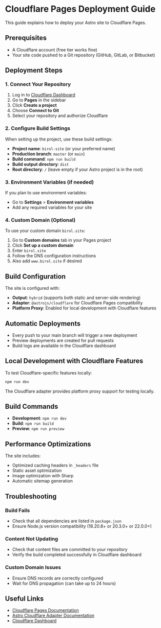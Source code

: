# Cloudflare Pages Deployment Guide

This guide explains how to deploy your Astro site to Cloudflare Pages.

## Prerequisites

- A Cloudflare account (free tier works fine)
- Your site code pushed to a Git repository (GitHub, GitLab, or Bitbucket)

## Deployment Steps

### 1. Connect Your Repository

1. Log in to [Cloudflare Dashboard](https://dash.cloudflare.com/)
2. Go to **Pages** in the sidebar
3. Click **Create a project**
4. Choose **Connect to Git**
5. Select your repository and authorize Cloudflare

### 2. Configure Build Settings

When setting up the project, use these build settings:

- **Project name**: `birol-site` (or your preferred name)
- **Production branch**: `master` (or `main`)
- **Build command**: `npm run build`
- **Build output directory**: `dist`
- **Root directory**: `/` (leave empty if your Astro project is in the root)

### 3. Environment Variables (if needed)

If you plan to use environment variables:

- Go to **Settings** > **Environment variables**
- Add any required variables for your site

### 4. Custom Domain (Optional)

To use your custom domain `birol.site`:

1. Go to **Custom domains** tab in your Pages project
2. Click **Set up a custom domain**
3. Enter `birol.site`
4. Follow the DNS configuration instructions
5. Also add `www.birol.site` if desired

## Build Configuration

The site is configured with:
- **Output**: `hybrid` (supports both static and server-side rendering)
- **Adapter**: `@astrojs/cloudflare` for Cloudflare Pages compatibility
- **Platform Proxy**: Enabled for local development with Cloudflare features

## Automatic Deployments

- Every push to your main branch will trigger a new deployment
- Preview deployments are created for pull requests
- Build logs are available in the Cloudflare dashboard

## Local Development with Cloudflare Features

To test Cloudflare-specific features locally:

```bash
npm run dev
```

The Cloudflare adapter provides platform proxy support for testing locally.

## Build Commands

- **Development**: `npm run dev`
- **Build**: `npm run build`
- **Preview**: `npm run preview`

## Performance Optimizations

The site includes:
- Optimized caching headers in `_headers` file
- Static asset optimization
- Image optimization with Sharp
- Automatic sitemap generation

## Troubleshooting

### Build Fails
- Check that all dependencies are listed in `package.json`
- Ensure Node.js version compatibility (18.20.8+ or 20.3.0+ or 22.0.0+)

### Content Not Updating
- Check that content files are committed to your repository
- Verify the build completed successfully in Cloudflare dashboard

### Custom Domain Issues
- Ensure DNS records are correctly configured
- Wait for DNS propagation (can take up to 24 hours)

## Useful Links

- [Cloudflare Pages Documentation](https://developers.cloudflare.com/pages/)
- [Astro Cloudflare Adapter Documentation](https://docs.astro.build/en/guides/integrations-guide/cloudflare/)
- [Cloudflare Dashboard](https://dash.cloudflare.com/)